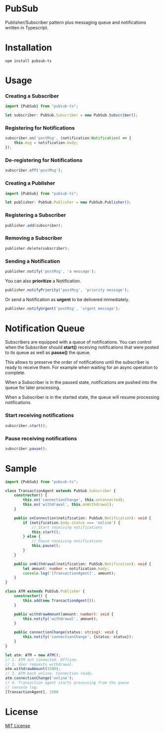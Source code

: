 # PubSub
Publisher/Subscriber pattern plus messaging queue and notifications written in Typescript.

# Installation
```
npm install pubsub-ts
```

# Usage

### Creating a Subscriber
```typescript
import {PubSub} from "pubsub-ts";

let subscriber: PubSub.Subscriber = new PubSub.Subscriber();
```

### Registering for Notifications
```typescript
subscriber.on('postMsg', (notification:Notification) => {
    this.msg = notification.body;
});
```
### De-registering for Notifications
```typescript
subscriber.off('postMsg');
```

### Creating a Publisher
```typescript
import {PubSub} from "pubsub-ts";

let publisher: PubSub.Publisher = new PubSub.Publisher();
```
### Registering a Subscriber
```typescript
publisher.add(subscriber);
```

### Removing a Subscriber
```typescript
publisher.delete(subscriber);
```

### Sending a Notification
```typescript
publisher.notify('postMsg', 'a message');
```
You can also **prioritize** a Notification.
```typescript
publisher.notifyPriority('postMsg', 'priority message');
```
Or send a Notification as **urgent** to be delivered immediately.
```typescript
publisher.notifyUrgent('postMsg', 'urgent message');
```

# Notification Queue
Subscribers are equipped with a queue of notifications. You can control when the Subscriber should **start()** receiving notifications that were posted to its queue as well as **pause()** the queue.

This allows to preserve the order of notifications until the subscriber is ready to receive them. For example when waiting for an async operation to complete.

When a Subscriber is in the paused state, notifications are pushed into the queue for later processing.

When a Subscriber is in the started state, the queue will resume processing notifications.

### Start receiving notifications
```typescript
subscriber.start();
```

### Pause receiving notifications
```typescript
subscriber.pause();
```

# Sample

```typescript
import {PubSub} from "pubsub-ts";

class TransactionAgent extends PubSub.Subscriber {
    constructor() {
        this.on('connectionChange', this.onConnected);
        this.on('withdrawal', this.onWithdrawal);
    }

	public onConnection(notification: PubSub.Notification): void {
	    if (notification.body.status === 'online') {
	        // Start receiving notifications
		    this.start();
		} else {
		    // Pause receiving notifications
		    this.pause();
		}
	}

    public onWithdrawal(notification: PubSub.Notification): void {
        let amount: number = notification.body;
        console.log('[TransactionAgent]', amount);
    }
}

class ATM extends PubSub.Publisher {
    constructor() {
        this.add(new TransactionAgent());
    }

    public withdrawAmount(amount: number): void {
        this.notify('withdrawal', amount);
    }

	public connectionChange(status: string): void {
        this.notify('connectionChange', {status: status});
    }
}
```

```typescript
let atm: ATM = new ATM();
// 1. ATM not connected. Offline.
// 2. User requests withdrawal.
atm.withdrawAmount(1500);
// 3. ATM back online. Connection ready.
atm.connectionChange('online');
// 4. Transaction agent starts processing from the queue
// console log:
[TransactionAgent], 1500
```
# License
[MIT License](https://raw.githubusercontent.com/rgr-myrg/pubsub-ts/master/LICENSE)
